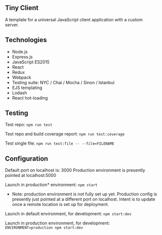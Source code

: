 ## Tiny Client
A template for a universal JavaScript client application with a custom server.

## Technologies
* Node.js
* Express.js
* JavaScript ES2015
* React
* Redux
* Webpack
* Testing suite: NYC / Chai / Mocha / Sinon / Istanbul
* EJS templating
* Lodash
* React hot-loading

## Testing
Test repo:
`npm run test`

Test repo and build coverage report:
`npm run test:coverage`

Test single file:
`npm run test:file -- --file=FILENAME`

## Configuration
Default port on localhost is: 3000
Production environment is presently pointed at localhost:5000

Launch in production* environment:
`npm start`

* Note: production environment is not fully set up yet. Production config is
presently just pointed at a different port on localhost. Intent is to update
once a remote location is set up for deployment.

Launch in default environment, for development:
`npm start:dev`

 Launch in production environment, for development:
`ENVIRONMENT=production npm start:dev`
